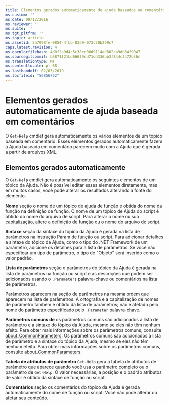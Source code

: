 ```yaml
---
title: Elementos gerados automaticamente de ajuda baseados em comentário | Microsoft Docs
ms.custom: ''
ms.date: 09/12/2016
ms.reviewer: ''
ms.suite: ''
ms.tgt_pltfrm: ''
ms.topic: article
ms.assetid: 2a7098fe-0854-4fbb-83e9-073c20b299c7
caps.latest.revision: 4
ms.openlocfilehash: 4d8f2e9d4c5c38cc08d9114ad802ca9db34f9047
ms.sourcegitcommit: b6871f21bd666f9cd71dd336bb3f844cf472b56c
ms.translationtype: MT
ms.contentlocale: pt-BR
ms.lasthandoff: 02/03/2019
ms.locfileid: "56856762"
---
```

# <a name="autogenerated-elements-of-comment-based-help"></a>Elementos gerados automaticamente de ajuda baseada em comentários

O `Get-Help` cmdlet gera automaticamente os vários elementos de um tópico baseada em comentário. Esses elementos gerados automaticamente fazem a Ajuda baseada em comentário parecem muito com a Ajuda que é gerada a partir de arquivos XML.

## <a name="autogenerated-elements"></a>Elementos gerados automaticamente

O `Get-Help` cmdlet gera automaticamente os seguintes elementos de um tópico da Ajuda. Não é possível editar esses elementos diretamente, mas em muitos casos, você pode alterar os resultados alterando a fonte do elemento.

**Nome** seção o nome de um tópico de ajuda de função é obtida do nome da função na definição de função. O nome de um tópico de Ajuda do script é obtido do nome do arquivo de script. Para alterar o nome ou sua capitalização, altere a definição de função ou o nome do arquivo de script.

**Sintaxe** seção da sintaxe do tópico da Ajuda é gerada na lista de parâmetros na instrução Param de função ou script. Para adicionar detalhes a sintaxe do tópico da Ajuda, como o tipo do .NET Framework de um parâmetro, adicione os detalhes para a lista de parâmetros. Se você não especificar um tipo de parâmetro, o tipo de "Objeto" será inserido como o valor padrão.

**Lista de parâmetros** seção o parâmetros do tópico da Ajuda é gerada na lista de parâmetros na função ou script e as descrições que podem ser adicionados usando o `.Parameters` palavra-chave ou comentários na lista de parâmetros.

Parâmetros aparecem na seção de parâmetros na mesma ordem que aparecem na lista de parâmetros. A ortografia e a capitalização de nomes de parâmetro também é obtido da lista de parâmetros; não é afetado pelo nome do parâmetro especificado pelo `.Parameter` palavra-chave.

**Parâmetros comuns de** os parâmetros comuns são adicionados à lista de parâmetro e a sintaxe do tópico da Ajuda, mesmo se eles não têm nenhum efeito. Para obter mais informações sobre os parâmetros comuns, consulte [about_CommonParameters](/powershell/module/microsoft.powershell.core/about/about_commonparameters).
Os parâmetros comuns são adicionados à lista de parâmetro e a sintaxe do tópico da Ajuda, mesmo se eles não têm nenhum efeito. Para obter mais informações sobre os parâmetros comuns, consulte [about_CommonParameters](/powershell/module/microsoft.powershell.core/about/about_commonparameters).

**Tabela de atributos de parâmetro** 
 `Get-Help` gera a tabela de atributos de parâmetro que aparece quando você usa o parâmetro completo ou o parâmetro de `Get-Help`. O valor necessárias, a posição e o padrão atributos de valor é obtido da sintaxe de função ou script.

**Comentários** seção os comentários do tópico da Ajuda é gerada automaticamente do nome de função ou script. Você não pode alterar ou afetar seu conteúdo.
